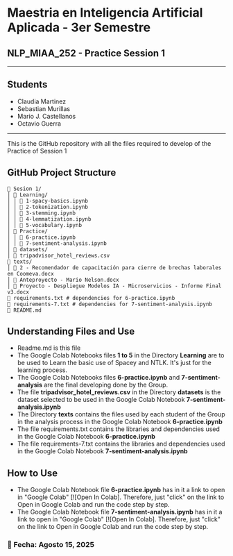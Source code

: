 # Maestria en Inteligencia Artificial Aplicada - 3er Semestre
## NLP_MIAA_252 - Practice Session 1

---

## Students
- Claudia Martinez
- Sebastian Murillas
- Mario J. Castellanos
- Octavio Guerra

----

This is the GitHub repository with all the files required to develop of the Practice of Session 1

## GitHub Project Structure

```
📂 Sesion 1/
│ 📂 Learning/
│ │ 📓 1-spacy-basics.ipynb
│ │ 📓 2-tokenization.ipynb
│ │ 📓 3-stemming.ipynb
│ │ 📓 4-lemmatization.ipynb
│ │ 📓 5-vocabulary.ipynb
│ 📂 Practice/
│ │ 📓 6-practice.ipynb
│ │ 📓 7-sentiment-analysis.ipynb
│ 📂 datasets/
│ 📄 tripadvisor_hotel_reviews.csv
📂 texts/
│ 📄 2 - Recomendador de capacitación para cierre de brechas laborales en Coomeva.docx
│ 📄 Anteproyecto - Mario Nelson.docx
│ 📄 Proyecto - Despliegue Modelos IA - Microservicios - Informe Final v3.docx
📄 requirements.txt # dependencies for 6-practice.ipynb
📄 requirements-7.txt # dependencies for 7-sentiment-analysis.ipynb
📄 README.md

```

## Understanding Files and Use
- Readme.md is this file
- The Google Colab Notebooks files **1 to 5** in the Directory **Learning** are to be used to Learn the basic use of Spacey and NTLK. It's just for the learning process.
- The Google Colab Notebooks files **6-practice.ipynb** and **7-sentiment-analysis** are the final developing done by the Group.
- The file **tripadvisor_hotel_reviews.csv** in the Directory **datasets** is the dataset selected to be used in the Google Colab Notebook **7-sentiment-analysis.ipynb**
- The Directory **texts** contains the files used by each student of the Group in the analysis process in the Google Colab Notebook **6-practice.ipynb**
- The file requirements.txt contains the libraries and dependencies used in the Google Colab Notebook **6-practice.ipynb**
- The file requirements-7.txt contains the libraries and dependencies used in the Google Colab Notebook **7-sentiment-analysis.ipynb**

## How to Use

- The Google Colab Notebook file **6-practice.ipynb** has in it a link to open in "Google Colab" [![Open In Colab]. Therefore, just "click" on the link to Open in Google Colab and run the code step by step.
- The Google Colab Notebook file **7-sentiment-analysis.ipynb** has in it a link to open in "Google Colab" [![Open In Colab]. Therefore, just "click" on the link to Open in Google Colab and run the code step by step.


<h3>📅 Fecha: Agosto 15, 2025</h3>
 
